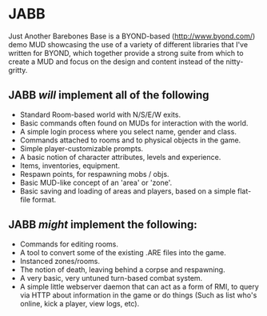 JABB
====

Just Another Barebones Base is a BYOND-based (http://www.byond.com/) demo MUD
showcasing the use of a variety of different libraries that I've written for
BYOND, which together provide a strong suite from which to create a MUD and focus
on the design and content instead of the nitty-gritty.

JABB *will* implement all of the following
-----------------------------
* Standard Room-based world with N/S/E/W exits.
* Basic commands often found on MUDs for interaction with the world.
* A simple login process where you select name, gender and class.
* Commands attached to rooms and to physical objects in the game.
* Simple player-customizable prompts.
* A basic notion of character attributes, levels and experience.
* Items, inventories, equipment.
* Respawn points, for respawning mobs / objs.
* Basic MUD-like concept of an 'area' or 'zone'.
* Basic saving and loading of areas and players, based on a simple flat-file
format.

JABB *might* implement the following:
-------------------------------------
* Commands for editing rooms.
* A tool to convert some of the existing .ARE files into the game.
* Instanced zones/rooms.
* The notion of death, leaving behind a corpse and respawning.
* A very basic, very untuned turn-based combat system.
* A simple little webserver daemon that can act as a form of RMI, to query via HTTP
about information in the game or do things (Such as list who's online, kick a player,
view logs, etc).
